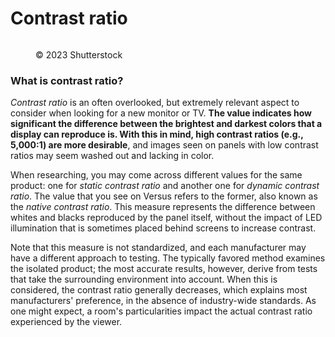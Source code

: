 # Contrast ratio

<figure><img src="https://images.versus.io/property/contrastratio-1598467372612.variety.jpg" alt=""><figcaption><p>© 2023 Shutterstock</p></figcaption></figure>

### What is contrast ratio?

_Contrast ratio_ is an often overlooked, but extremely relevant aspect to consider when looking for a new monitor or TV. **The value indicates how significant the difference between the brightest and darkest colors that a display can reproduce is. With this in mind, high contrast ratios (e.g., 5,000:1) are more desirable**, and images seen on panels with low contrast ratios may seem washed out and lacking in color.

When researching, you may come across different values for the same product: one for _static contrast ratio_ and another one for _dynamic contrast ratio_. The value that you see on Versus refers to the former, also known as the _native contrast ratio_. This measure represents the difference between whites and blacks reproduced by the panel itself, without the impact of LED illumination that is sometimes placed behind screens to increase contrast.

Note that this measure is not standardized, and each manufacturer may have a different approach to testing. The typically favored method examines the isolated product; the most accurate results, however, derive from tests that take the surrounding environment into account. When this is considered, the contrast ratio generally decreases, which explains most manufacturers' preference, in the absence of industry-wide standards. As one might expect, a room's particularities impact the actual contrast ratio experienced by the viewer.
